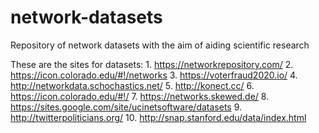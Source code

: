 # network-datasets
Repository of network datasets with the aim of aiding scientific research



These are the sites for datasets:
1.
https://networkrepository.com/
2.
https://icon.colorado.edu/#!/networks
3.
https://voterfraud2020.io/
4.
http://networkdata.schochastics.net/
5.
http://konect.cc/
6.
https://icon.colorado.edu/#!/
7.
https://networks.skewed.de/
8.
https://sites.google.com/site/ucinetsoftware/datasets
9.
http://twitterpoliticians.org/
10.
http://snap.stanford.edu/data/index.html
